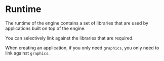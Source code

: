 # Runtime

The runtime of the engine contains a set of libraries that are used by 
applications built on top of the engine.

You can selectively link against the libraries that are required. 

When creating an application, if you only need `graphics`, you only 
need to link against `graphics`. 